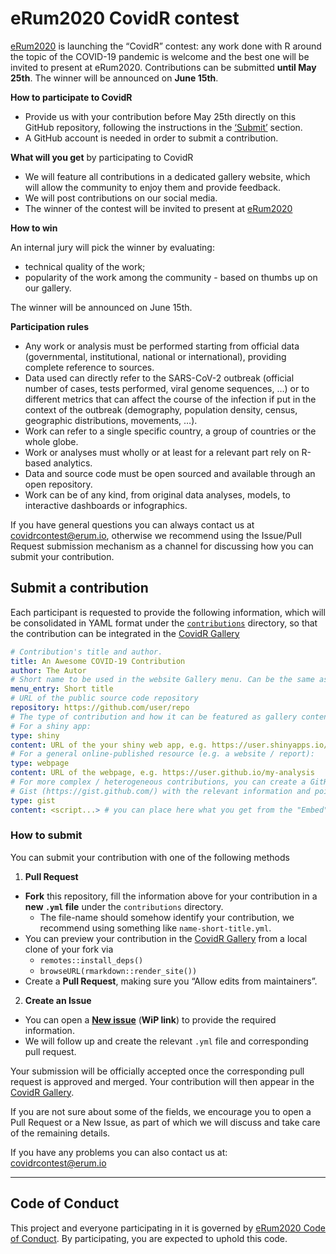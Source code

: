 
# eRum2020 CovidR contest

[eRum2020](https://2020.erum.io/) is launching the “CovidR” contest: any
work done with R around the topic of the COVID-19 pandemic is welcome
and the best one will be invited to present at eRum2020. Contributions
can be submitted **until May 25th**. The winner will be announced on
**June 15th**.

**How to participate to CovidR**

  - Provide us with your contribution before May 25th directly on this
    GitHub repository, following the instructions in the
    [‘Submit’](#submit-a-contribution) section.
  - A GitHub account is needed in order to submit a contribution.

**What will you get** by participating to CovidR

  - We will feature all contributions in a dedicated gallery website,
    which will allow the community to enjoy them and provide feedback.
  - We will post contributions on our social media.
  - The winner of the contest will be invited to present at
    [eRum2020](https://2020.erum.io/)

**How to win**

An internal jury will pick the winner by evaluating:

  - technical quality of the work;
  - popularity of the work among the community - based on thumbs up on
    our gallery.

The winner will be announced on June 15th.

**Participation rules**

  - Any work or analysis must be performed starting from official data
    (governmental, institutional, national or international), providing
    complete reference to sources.
  - Data used can directly refer to the SARS-CoV-2 outbreak (official
    number of cases, tests performed, viral genome sequences, …) or to
    different metrics that can affect the course of the infection if put
    in the context of the outbreak (demography, population density,
    census, geographic distributions, movements, …).
  - Work can refer to a single specific country, a group of countries or
    the whole globe.
  - Work or analyses must wholly or at least for a relevant part rely on
    R-based analytics.
  - Data and source code must be open sourced and available through an
    open repository.
  - Work can be of any kind, from original data analyses, models, to
    interactive dashboards or infographics.

If you have general questions you can always contact us at
<covidrcontest@erum.io>, otherwise we recommend using the Issue/Pull
Request submission mechanism as a channel for discussing how you can
submit your contribution.

## Submit a contribution

Each participant is requested to provide the following information,
which will be consolidated in YAML format under the
[`contributions`](contributions) directory, so that the contribution can
be integrated in the [CovidR
Gallery](https://milano-r.github.io/erum2020-covidr-contest)

``` yaml
# Contribution's title and author.
title: An Awesome COVID-19 Contribution
author: The Autor
# Short name to be used in the website Gallery menu. Can be the same as title.
menu_entry: Short title
# URL of the public source code repository
repository: https://github.com/user/repo
# The type of contribution and how it can be featured as gallery content. Pick one type.
# For a shiny app:
type: shiny
content: URL of the your shiny web app, e.g. https://user.shinyapps.io/my-app
# For a general online-published resource (e.g. a website / report):
type: webpage
content: URL of the webpage, e.g. https://user.github.io/my-analysis
# For more complex / heterogeneous contributions, you can create a GitHub
# Gist (https://gist.github.com/) with the relevant information and pointers
type: gist
content: <script...> # you can place here what you get from the "Embed" button
```

### How to submit

You can submit your contribution with one of the following methods

1.  **Pull Request**

<!-- end list -->

  - **Fork** this repository, fill the information above for your
    contribution in a **new `.yml` file** under the `contributions`
    directory.
      - The file-name should somehow identify your contribution, we
        recommend using something like `name-short-title.yml`.
  - You can preview your contribution in the [CovidR
    Gallery](https://milano-r.github.io/erum2020-covidr-contest) from a
    local clone of your fork via
      - `remotes::install_deps()`
      - `browseURL(rmarkdown::render_site())`
  - Create a **Pull Request**, making sure you “Allow edits from
    maintainers”.

<!-- end list -->

2.  **Create an Issue**

<!-- end list -->

  - You can open a [**New
    issue**](https://github.com/riccardoporreca/test-github-community/issues/new/choose)
    (**WiP link**) to provide the required information.
  - We will follow up and create the relevant `.yml` file and
    corresponding pull request.

Your submission will be officially accepted once the corresponding pull
request is approved and merged. Your contribution will then appear in
the [CovidR
Gallery](https://milano-r.github.io/erum2020-covidr-contest).

If you are not sure about some of the fields, we encourage you to open a
Pull Request or a New Issue, as part of which we will discuss and take
care of the remaining details.

If you have any problems you can also contact us at:
<covidrcontest@erum.io>

-----

## Code of Conduct

This project and everyone participating in it is governed by [eRum2020
Code of Conduct](https://2020.erum.io/about/code-of-conduct). By
participating, you are expected to uphold this code.
